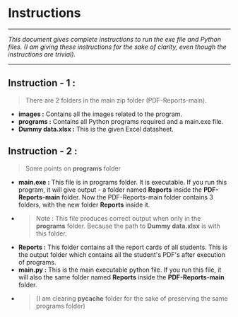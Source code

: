 # Instructions
***
*This document gives complete instructions to run the exe file and Python files.*
*(I am giving these instructions for the sake of clarity, even though the instructions are trivial).*
***
## Instruction - 1 :
> There are 2 folders in the main zip folder (PDF-Reports-main).
* **images :** Contains all the images related to the program.
* **programs :** Contains all Python programs required and a main.exe file.
* **Dummy data.xlsx :** This is the given Excel datasheet.

## Instruction - 2 :
> Some points on **programs** folder
* **main.exe :** This file is in programs folder. It is executable. If you run this program, it will give output - a folder named **Reports** inside the **PDF-Reports-main** folder. Now the PDF-Reports-main folder contains 3 folders, with the new folder **Reports** inside it.
* >Note : This file produces correct output when only in the **programs** folder. Because the path to **Dummy data.xlsx** is with this  folder.
* **Reports :** This folder contains all the report cards of all students. This is the output folder which contains all the student's PDF's after execution of programs.
* **main.py :** This is the main executable python file. If you run this file, it will also the same folder named **Reports** inside the **PDF-Reports-main** folder.
* >(I am clearing __pycache__ folder for the sake of preserving the
same programs folder)

